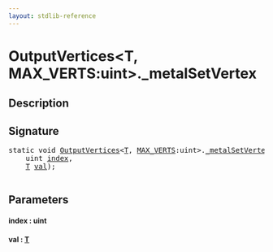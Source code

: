 ```yaml
---
layout: stdlib-reference
---
```


# OutputVertices\<T, MAX\_VERTS:uint\>\.\_metalSetVertex

## Description





## Signature 

<pre>
<span class='code_keyword'>static</span> <span class="code_keyword">void</span> <a href="index.md" class="code_type">OutputVertices</a>&lt;<a href="index.md#typeparam-T" class="code_type">T</a>, <a href="index.md#decl-MAX_VERTS" class="code_var">MAX_VERTS</a>:<span class="code_keyword">uint</span>&gt;.<a href="0metalsetvertex-069.md">_metalSetVertex</a>(
    <span class="code_keyword">uint</span> <a href="0metalsetvertex-069.md#decl-index" class="code_param">index</a>,
    <a href="index.md#typeparam-T" class="code_type">T</a> <a href="0metalsetvertex-069.md#decl-val" class="code_param">val</a>);

</pre>

## Parameters

####  <a id="decl-index"></a>index  : uint
####  <a id="decl-val"></a>val  : [T](index.md#typeparam-T)


<script>
// Fix .md links to .html when on ReadTheDocs
if (window.location.hostname.includes('readthedocs') || 
    window.location.hostname.includes('rtfd.io')) {
  document.addEventListener('DOMContentLoaded', function() {
    const links = document.querySelectorAll('a');
    links.forEach(link => {
      if (link.getAttribute('href') && link.getAttribute('href').endsWith('.md')) {
        link.href = link.href.replace(/\.md($|#|\?)/, '.html$1');
      }
    });
  });
}
</script>
